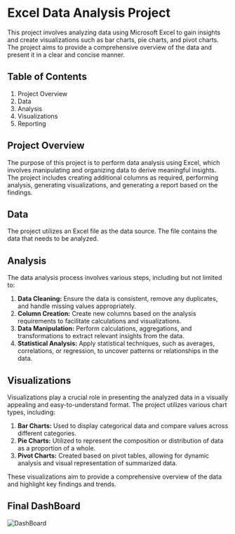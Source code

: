 # Excel Data Analysis Project

This project involves analyzing data using Microsoft Excel to gain insights and create visualizations such as bar charts, pie charts, and pivot charts. The project aims to provide a comprehensive overview of the data and present it in a clear and concise manner.

## Table of Contents
1. Project Overview
2. Data
3. Analysis
4. Visualizations
5. Reporting

## Project Overview

The purpose of this project is to perform data analysis using Excel, which involves manipulating and organizing data to derive meaningful insights. The project includes creating additional columns as required, performing analysis, generating visualizations, and generating a report based on the findings.

## Data

The project utilizes an Excel file as the data source. The file contains the data that needs to be analyzed.

## Analysis

The data analysis process involves various steps, including but not limited to:

1. **Data Cleaning:** Ensure the data is consistent, remove any duplicates, and handle missing values appropriately.
2. **Column Creation:** Create new columns based on the analysis requirements to facilitate calculations and visualizations.
3. **Data Manipulation:** Perform calculations, aggregations, and transformations to extract relevant insights from the data.
4. **Statistical Analysis:** Apply statistical techniques, such as averages, correlations, or regression, to uncover patterns or relationships in the data.

## Visualizations

Visualizations play a crucial role in presenting the analyzed data in a visually appealing and easy-to-understand format. The project utilizes various chart types, including:

1. **Bar Charts:** Used to display categorical data and compare values across different categories.
2. **Pie Charts:** Utilized to represent the composition or distribution of data as a proportion of a whole.
3. **Pivot Charts:** Created based on pivot tables, allowing for dynamic analysis and visual representation of summarized data.

These visualizations aim to provide a comprehensive overview of the data and highlight key findings and trends.

## Final DashBoard
![DashBoard](https://drive.google.com/file/d/1yCsVJEme1wxDgXQcfF9yOOv0v-Wwja41/view?usp=share_link)
